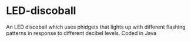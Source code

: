 # LED-discoball
An LED discoball which uses phidgets that lights up with different flashing patterns in response to different decibel levels. Coded in Java
